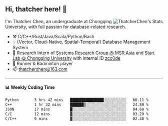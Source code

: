 ## Hi, thatcher here! :wave:

<img align="right" src="https://github-readme-stats.vercel.app/api?username=thatcherchen&title_color=333&text_color=777" alt="ThatcherChen's Stats" >

I'm Thatcher Chen, an undergraduate at Chongqing University, with full passion for database-related research.

- :hammer_and_pick:  C/C++/Rust/Java/Scala/Python/Bash
- :bulb:  {Vector, Cloud-Native, Spatial-Temporal} Database Management System
- :telescope:  Research Intern of [Systems Research Group @ MSR Asia](https://www.microsoft.com/en-us/research/group/systems-research-group-asia) and [Start Lab @ Chongqing University](https://github.com/Spatio-Temporal-Lab) with internal ID [zcc0de](https://github.com/zcc0de)
- :seedling:  Runner & Badminton player
- :mailbox: thatcherchen@163.com

---

#### :bar_chart: Weekly Coding Time

<!--START_SECTION:waka-->

```txt
Python       3 hrs 42 mins   ███████████████░░░░░░░░░░   60.11 %
C++          1 hr 32 mins    ██████▒░░░░░░░░░░░░░░░░░░   24.89 %
JSON         17 mins         █░░░░░░░░░░░░░░░░░░░░░░░░   04.60 %
C/C          12 mins         ▓░░░░░░░░░░░░░░░░░░░░░░░░   03.29 %
C/C++        9 mins          ▓░░░░░░░░░░░░░░░░░░░░░░░░   02.48 %
```

<!--END_SECTION:waka-->
